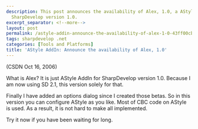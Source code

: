 ```yaml
---
description: This post announces the availability of Alex, 1.0, a AStyle AddIn for
  SharpDevelop version 1.0.
excerpt_separator: <!--more-->
layout: post
permalink: /astyle-addin-announce-the-availability-of-alex-1-0-43ff00cb916f
tags: sharpdevelop .net
categories: [Tools and Platforms]
title: 'AStyle AddIn: Announce the availability of Alex, 1.0'
---
```

(CSDN Oct 16, 2006)

What is Alex? It is just AStyle AddIn for SharpDevelop version 1.0. Because I am now using SD 2.1, this version solely for that.

Finally I have added an options dialog since I created those betas. So in this version you can configure AStyle as you like. Most of CBC code on AStyle is used. As a result, it is not hard to make all implemented.

Try it now if you have been waiting for long.
<!--more-->